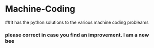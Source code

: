# Machine-Coding 
##It has the python solutions to the various machine coding probleams
### please correct in case you find an improvement. I am a new bee 
